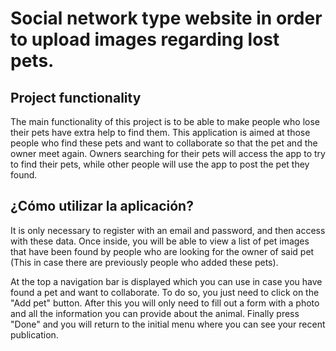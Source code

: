 Social network type website in order to upload images regarding lost pets.
==================

Project functionality
------------------------

The main functionality of this project is to be able to make people who lose their pets have extra help to find them. This application is aimed at those people who find these pets and want to collaborate so that the pet and the owner meet again. Owners searching for their pets will access the app to try to find their pets, while other people will use the app to post the pet they found.

¿Cómo utilizar la aplicación?
-----------------------------
It is only necessary to register with an email and password, and then access with these data. Once inside, you will be able to view a list of pet images that have been found by people who are looking for the owner of said pet (This in case there are previously people who added these pets).

At the top a navigation bar is displayed which you can use in case you have found a pet and want to collaborate. To do so, you just need to click on the "Add pet" button. After this you will only need to fill out a form with a photo and all the information you can provide about the animal. Finally press "Done" and you will return to the initial menu where you can see your recent publication.
